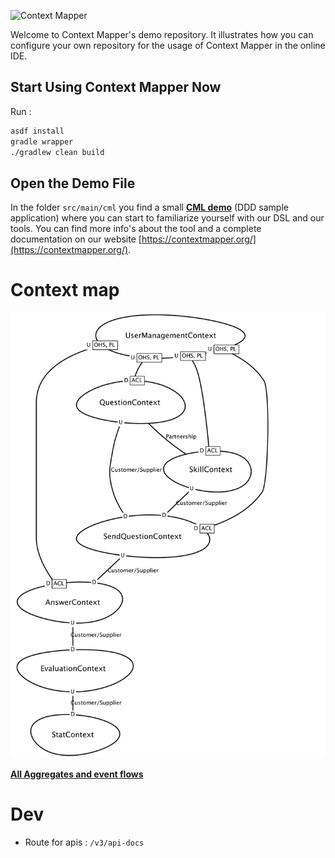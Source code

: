 ![Context Mapper](https://raw.githubusercontent.com/wiki/ContextMapper/context-mapper-dsl/logo/cm-logo-github-small.png)

Welcome to Context Mapper's demo repository. It illustrates how you can configure your own repository for the usage of Context Mapper in the online IDE.

## Start Using Context Mapper Now
Run :

```bash
asdf install
gradle wrapper
./gradlew clean build
```

## Open the Demo File
In the folder `src/main/cml` you find a small **[CML demo](./src/main/cml/demo.cml)** (DDD sample application) where you can start to familiarize yourself with our DSL and our tools.
You can find more info's about the tool and a complete documentation on our website [https://contextmapper.org/](https://contextmapper.org/).

# Context map

![Context map](./doc/gamedev_ContextMap.png)

[**All Aggregates and event flows**](doc/diagrams.md)

# Dev

- Route for apis : `/v3/api-docs`
